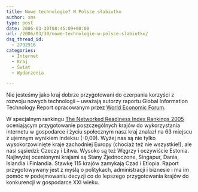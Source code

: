 ```yaml
---
title: Nowe technologie? W Polsce słabiutko
author: sms
type: post
date: 2006-03-30T08:45:09+00:00
url: /2006/03/30/nowe-technologie-w-polsce-slabiutko/
dsq_thread_id:
  - 2792916
categories:
  - Internet
  - Kraj
  - Świat
  - Wydarzenia

---
```

Nie jesteśmy jako kraj dobrze przygotowani do czerpania korzyści z rozwoju nowych technologii &#8211; uważają autorzy raportu Global Information Technology Report opracowanym przez <a target="_blank" href="http://www.weforum.org/">World Economic Forum</a>. <a class="heading"><!--more--></a>


  
W specjalnym rankingu <a target="_blank" href="http://www.weforum.org/pdf/Global_Competitiveness_Reports/Reports/gitr_2006/rankings.pdf">The Networked Readiness Index Rankings 2005</a> oceniającym przygotowanie poszczególnych krajów do wykorzystania internetu w gospodarce i życiu społecznym nasz kraj znalazł na 63 miejscu z ujemnym wynikiem indeksu (-0,09). Wyżej nas są nie tylko wysokorzowinięte kraje zachodniej Europy (chociaż też nie wszystkie!), ale nasi sąsiedzi: Czeczy i Litwa. Wysoko są też Węgrzy i oczywiście Estonia. Najlwyżej ocenionymi krajami są Stany Zjednoczone, Singapur, Dania, Islandia i Finlandia. Stawkę 115 krajów zamykają Czad i Etiopia. Raport przygotowywany jest z myślą o politykach, administracji i biznesie i ma im pomóc w podejmowaniu decyzji co do lepszego przygotowania krajów do konkurencji w gospodarce XXI wieku.